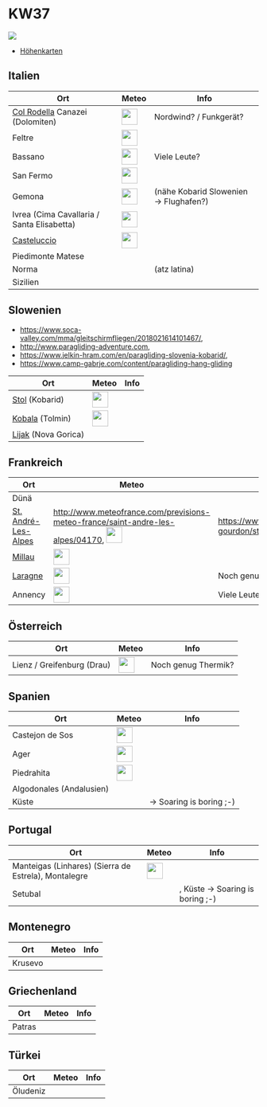 # KW37
![](https://qph.fs.quoracdn.net/main-qimg-99b226557db5624c9a3236052b7032db)

* [Höhenkarten](http://www1.wetter3.de/animation.html)

## Italien
| Ort | Meteo | Info |
| --- | --- | --- |
| [Col Rodella](http://www.paragliding365.com/index-p-flightarea_details_383.html) Canazei (Dolomiten) | [<img src="https://static.meteoblue.com/website/images/picto/04_day.svg" height="32">](https://www.meteoblue.com/de/wetter/vorhersage/14-tage/canazei_italien_3180883) | Nordwind? / Funkgerät? | 
| Feltre | [<img src="https://static.meteoblue.com/website/images/picto/04_day.svg" height="32">](https://www.meteoblue.com/de/wetter/vorhersage/14-tage/feltre_italien_3177120) | |
| Bassano | [<img src="https://static.meteoblue.com/website/images/picto/04_day.svg" height="32">](https://www.meteoblue.com/de/wetter/vorhersage/14-tage/bassano-del-grappa_italien_3182297) | Viele Leute? |
| San Fermo | [<img src="https://static.meteoblue.com/website/images/picto/04_day.svg" height="32">](https://www.meteoblue.com/de/wetter/vorhersage/14-tage/bergamo_italien_3182164) | |
| Gemona | [<img src="https://static.meteoblue.com/website/images/picto/04_day.svg" height="32">](https://www.meteoblue.com/de/wetter/vorhersage/14-tage/gemona_italien_3176234) | (nähe Kobarid Slowenien -> Flughafen?) |
| Ivrea (Cima Cavallaria / Santa Elisabetta) | [<img src="https://static.meteoblue.com/website/images/picto/04_day.svg" height="32">](https://www.meteoblue.com/de/wetter/vorhersage/14-tage/ivrea_italien_3175384) | |
| [Casteluccio](http://www.paragliding365.com/index-p-flightarea_details_325.html) | [<img src="https://static.meteoblue.com/website/images/picto/04_day.svg" height="32">](https://www.meteoblue.com/de/wetter/vorhersage/14-tage/castelluccio_italien_3179567) |  |
| Piedimonte Matese | | |
| Norma | | (atz latina) |
| Sizilien | | |

## Slowenien
* https://www.soca-valley.com/mma/gleitschirmfliegen/2018021614101467/, 
* http://www.paragliding-adventure.com, 
* https://www.jelkin-hram.com/en/paragliding-slovenia-kobarid/, 
* https://www.camp-gabrje.com/content/paragliding-hang-gliding 

| Ort | Meteo | Info |
| --- | --- | --- |
| [Stol](http://www.paragliding365.com/index-p-flightarea_details_5141.html) (Kobarid) | [<img src="https://static.meteoblue.com/website/images/picto/04_day.svg" height="32">](https://www.meteoblue.com/de/wetter/vorhersage/14-tage/kobarid_slowenien_3197983) |  |
| [Kobala](http://www.paragliding365.com/index-p-flightarea_details_4613.html)  (Tolmin) | [<img src="https://static.meteoblue.com/website/images/picto/04_day.svg" height="32">](https://www.meteoblue.com/de/wetter/vorhersage/14-tage/tolmin_slowenien_3189038) |  |
| [Lijak](http://www.paragliding365.com/index-p-flightarea_details_5101.html) (Nova Gorica) | |  | 

## Frankreich
| Ort | Meteo | Info |
| --- | --- | --- |
| Dünä | | |
| [St. André-Les-Alpes](http://www.paragliding365.com/index-p-flightarea_details_4730.html) | http://www.meteofrance.com/previsions-meteo-france/saint-andre-les-alpes/04170, [<img src="https://static.meteoblue.com/website/images/picto/04_day.svg" height="32">](https://www.meteoblue.com/de/wetter/vorhersage/14-tage/saint-andr%C3%A9-les-alpes_frankreich_2981717) | https://www.flyozone.com/paragliders/de/infozone/fly-gourdon/st-andre-les-alpes/ |
| [Millau](http://www.paragliding365.com/index-p-flightarea_details_650.html) | [<img src="https://static.meteoblue.com/website/images/picto/04_day.svg" height="32">](https://www.meteoblue.com/de/wetter/vorhersage/14-tage/millau_frankreich_2993875) | |
| [Laragne](http://www.paragliding365.com/index-p-flightarea_details_595.html) | [<img src="https://static.meteoblue.com/website/images/picto/04_day.svg" height="32">](https://www.meteoblue.com/de/wetter/vorhersage/14-tage/laragne-mont%C3%A9glin_frankreich_3007082) | Noch genug Thermik? |
| Annency | [<img src="https://static.meteoblue.com/website/images/picto/04_day.svg" height="32">](https://www.meteoblue.com/de/wetter/vorhersage/14-tage/annecy_frankreich_3037543) | Viele Leute? Genug Thermik? |

## Österreich
| Ort | Meteo | Info |
| --- | --- | --- |
| Lienz / Greifenburg (Drau) | [<img src="https://static.meteoblue.com/website/images/picto/04_day.svg" height="32">](https://www.meteoblue.com/de/wetter/vorhersage/14-tage/greifenburg_%C3%96sterreich_2778048) | Noch genug Thermik? |

## Spanien
| Ort | Meteo | Info |
| --- | --- | --- |
| Castejon de Sos | [<img src="https://static.meteoblue.com/website/images/picto/04_day.svg" height="32">](https://www.meteoblue.com/de/wetter/vorhersage/14-tage/castej%C3%B3n-de-sos_spanien_3125939) |
| Ager | [<img src="https://static.meteoblue.com/website/images/picto/04_day.svg" height="32">](https://www.meteoblue.com/de/wetter/vorhersage/14-tage/%C3%80ger_spanien_3130920) | |
| Piedrahita | [<img src="https://static.meteoblue.com/website/images/picto/04_day.svg" height="32">](https://www.meteoblue.com/de/wetter/vorhersage/14-tage/piedrahita_spanien_3113594) | |
| Algodonales (Andalusien) | | |
| Küste | | -> Soaring is boring ;-) |

## Portugal
| Ort | Meteo | Info |
| --- | --- | --- |
| Manteigas (Linhares) (Sierra de Estrela), Montalegre | [<img src="https://static.meteoblue.com/website/images/picto/04_day.svg" height="32">](https://www.meteoblue.com/de/wetter/vorhersage/14-tage/manteigas_portugal_2737936) | |
| Setubal | | , Küste -> Soaring is boring ;-) |

## Montenegro 
| Ort | Meteo | Info |
| --- | --- | --- |
| Krusevo | | |

## Griechenland
| Ort | Meteo | Info |
| --- | --- | --- |
| Patras | | |

## Türkei
| Ort | Meteo | Info |
| --- | --- | --- |
| Öludeniz | | |
